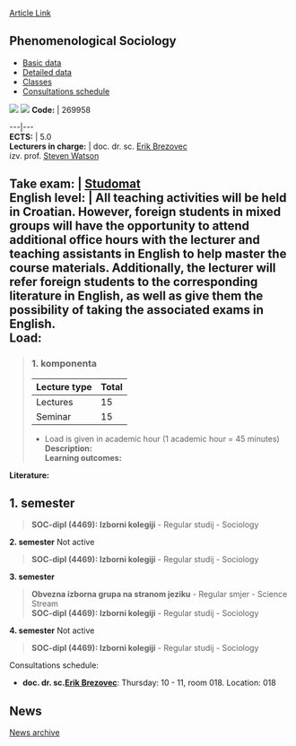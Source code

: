 [Article Link](https://www.fhs.hr/en/course/phesoc)

## Phenomenological Sociology
  * [Basic data](https://www.fhs.hr/en/course/phesoc#v1id-523815_210774_1_0 "Basic data")
  * [Detailed data](https://www.fhs.hr/en/course/phesoc#v1id-523815_210774_1_1 "Detailed data")
  * [Classes](https://www.fhs.hr/en/course/phesoc#v1id-523815_210774_1_2 "Classes")
  * [Consultations schedule](https://www.fhs.hr/en/course/phesoc#v1id-523815_210774_1_3 "Consultations schedule")


[![](https://www.fhs.hr/img/flags/gif/hr.gif)](https://www.fhs.hr/predmet/fsps) [![](https://www.fhs.hr/img/flags/gif/gb.gif)](https://www.fhs.hr/en/course/phesoc)
**Code:** |  269958  
  
---|---  
**ECTS:** |  5.0   
**Lecturers in charge:** |  doc. dr. sc. [Erik Brezovec](https://www.fhs.hr/staff/erik.brezovec)   
izv. prof. [Steven Watson](https://www.fhs.hr/staff/steven.watson)   
  
**Take exam:** |  [Studomat](http://www.isvu.hr/studomat)  
**English level:** |  All teaching activities will be held in Croatian. However, foreign students in mixed groups will have the opportunity to attend additional office hours with the lecturer and teaching assistants in English to help master the course materials. Additionally, the lecturer will refer foreign students to the corresponding literature in English, as well as give them the possibility of taking the associated exams in English.   
**Load:**  
---  
> ### 1. komponenta
> | Lecture type | Total  
> ---|---  
> Lectures | 15  
> Seminar | 15  
> * Load is given in academic hour (1 academic hour = 45 minutes)   
**Description:**  
> **Learning outcomes:**  

  
**Literature:**  

  
**1. semester**  
---  
> **SOC-dipl (4469): Izborni kolegiji** - Regular studij - Sociology  
>   
  
**2. semester** Not active  
> **SOC-dipl (4469): Izborni kolegiji** - Regular studij - Sociology  
>   
  
**3. semester**  
> **Obvezna izborna grupa na stranom jeziku** - Regular smjer - Science Stream  
>  **SOC-dipl (4469): Izborni kolegiji** - Regular studij - Sociology  
>   
  
**4. semester** Not active  
> **SOC-dipl (4469): Izborni kolegiji** - Regular studij - Sociology  
>   
Consultations schedule: 
  * **doc. dr. sc.[Erik Brezovec](https://www.fhs.hr/staff/erik.brezovec)**: 
Thursday: 10 - 11, room 018.
Location: 018 


## News
[News archive](https://www.fhs.hr/en/course/phesoc?@=21nbp#news_124766 "News archive")

